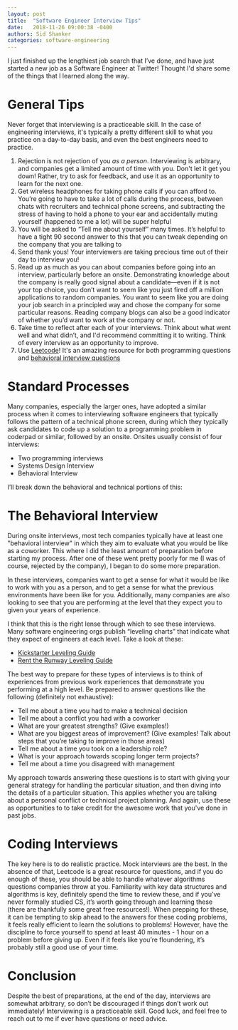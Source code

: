 ```yaml
---
layout: post
title:  "Software Engineer Interview Tips"
date:   2018-11-26 09:00:38 -0400
authors: Sid Shanker
categories: software-engineering
---
```


I just finished up the lengthiest job search that I’ve done, and have just started a new
job as a Software Engineer at Twitter! Thought I'd share some of the things that
I learned along the way.

# General Tips

Never forget that interviewing is a practiceable skill. In
the case of engineering interviews, it's typically a pretty
different skill to what you practice on a day-to-day basis,
and even the best engineers need to practice.

1. Rejection is not rejection of you *as a person*. Interviewing
is arbitrary, and companies get a limited amount of time with you.
Don't let it get you down! Rather, try to ask for feedback, and
use it as an opportunity to learn for the next one.
2. Get wireless headphones for taking phone calls
if you can afford to. You’re going to have to take a lot
of calls during the process, between chats with recruiters
and technical phone screens, and subtracting the stress of
having to hold a phone to your ear and accidentally muting yourself (happened to me a lot)
will be super helpful
2. You will be asked to “Tell me about yourself” many times. It’s helpful
to have a tight 90 second answer to this that you can tweak depending on the company that you are talking to
3. Send thank yous! Your interviewers are taking precious time out of their day to interview you!
5. Read up as much as you can about companies before going
into an interview, particularly before an onsite. Demonstrating
knowledge about the company is really good signal about a
candidate—even if it is not your top choice, you don’t want to seem
like you just fired off a million applications to random companies.
You want to seem like you are doing your job search in a
principled way and chose the company for some particular reasons.
Reading company blogs can also be a good indicator of whether
you’d want to work at the company or not.
6. Take time to reflect after each of your interviews.
Think about what went well and what didn’t, and I'd recommend committing
it to writing. Think of every interview as an opportunity to improve.
7. Use [Leetcode](https://leetcode.com)! It's an amazing resource for
both programming questions and [behavioral interview questions](https://leetcode.com/explore/interview/card/leapai/)

# Standard Processes

Many companies, especially the larger ones, have adopted a similar process
when it comes to interviewing software engineers that typically follows
the pattern of a technical phone screen, during which they typically ask
candidates to code up a solution to a programming problem in coderpad or
similar, followed by an onsite. Onsites usually consist of four interviews:

- Two programming interviews
- Systems Design Interview
- Behavioral Interview

I’ll break down the behavioral and technical portions of this:

# The Behavioral Interview

During onsite interviews, most tech companies typically have at least one
"behavioral interview" in which they aim to evaluate what you would be
like as a coworker. This where I did the least amount of preparation before
starting my process. After one of these went pretty poorly for me (I was of
course, rejected by the company), I began to do some more preparation.

In these interviews, companies want to get a sense for what it would be like
to work with you as a person, and to get a sense for what the previous
environments have been like for you. Additionally, many companies are also
looking to see that you are performing at the level that they expect you to
given your years of experience.

I think that this is the right lense through which to see
these interviews. Many software engineering orgs publish
“leveling charts” that indicate what they expect of engineers at each level. Take a look at these:

- [Kickstarter Leveling Guide](https://kickstarter.engineering/the-kickstarter-engineering-and-data-team-ladder-96996c3b327 )
- [Rent the Runway Leveling Guide](https://docs.google.com/spreadsheets/d/1k4sO6pyCl_YYnf0PAXSBcX776rNcTjSOqDxZ5SDty-4/edit#gid=0 )

The best way to prepare for these types of interviews is to think of experiences
from previous work experiences that demonstrate you performing
at a high level. Be prepared to answer questions like the following (definitely not exhaustive):

- Tell me about a time you had to make a technical decision
- Tell me about a conflict you had with a coworker
- What are your greatest strengths? (Give examples!)
- What are you biggest areas of improvement? (Give examples! Talk about steps that you’re taking to improve in those areas)
- Tell me about a time you took on a leadership role?
- What is your approach towards scoping longer term projects?
- Tell me about a time you disagreed with management

My approach towards answering these questions is to start with
giving your general strategy for handling the particular situation,
and then diving into the details of a particular situation. This
applies whether you are talking about a personal conflict or
technical project planning. And again, use these as opportunities to
to take credit for the awesome work that you've done in past jobs.

# Coding Interviews

The key here is to do realistic practice. Mock interviews are the best.
In the absence of that, Leetcode is a great resource
for questions, and if you do enough of these, you should be able to
handle whatever algorithms questions companies throw at you. Familiarity with key data
structures and algorithms is key, definitely spend the time to review
these, and if you’ve never formally studied CS, it’s worth going through
and learning these (there are thankfully some great free resources!).
When prepping for these, it can be tempting to skip ahead to the answers
for these coding problems, it feels really efficient to learn the solutions
to problems! However, have the discipline to force yourself to spend at
least 40 minutes - 1 hour on a problem before giving up. Even if
it feels like you’re floundering, it’s probably still a good use of your time.

# Conclusion

Despite the best of preparations, at the end of the day, interviews are
somewhat arbitrary, so don’t be discouraged if things don’t
work out immediately! Interviewing is a practiceable skill.
Good luck, and feel free to reach out to me if ever have questions or
need advice.
